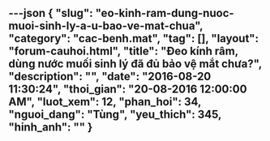 ---json
{
    "slug": "eo-kinh-ram-dung-nuoc-muoi-sinh-ly-a-u-bao-ve-mat-chua",
    "category": "cac-benh.mat",
    "tag": [],
    "layout": "forum-cauhoi.html",
    "title": "Đeo kính râm, dùng nước muối sinh lý đã đủ bảo vệ mắt chưa?",
    "description": "",
    "date": "2016-08-20 11:30:24",
    "thoi_gian": "20-08-2016 12:00:00 AM",
    "luot_xem": 12,
    "phan_hoi": 34,
    "nguoi_dang": "Tùng",
    "yeu_thich": 345,
    "hinh_anh": ""
}
---
